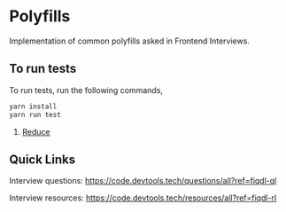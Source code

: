 # Polyfills

Implementation of common polyfills asked in Frontend Interviews.

## To run tests

To run tests, run the following commands,

```bash
yarn install
yarn run test
```

1. [Reduce](https://github.com/Devtools-Tech-Team/polyfills/tree/master/reduce)

## Quick Links

Interview questions: https://code.devtools.tech/questions/all?ref=fiqdl-ql

Interview resources: https://code.devtools.tech/resources/all?ref=fiqdl-rl
